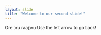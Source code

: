 ```yaml
---
layout: slide
title: "Welcome to our second slide!"
---
```

Ore oru raajavu
Use the left arrow to go back!
